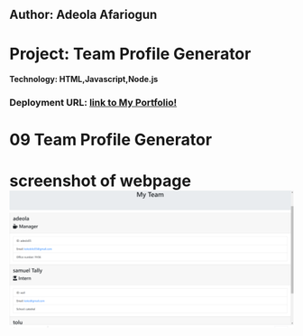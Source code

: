 ## Author:  Adeola Afariogun



# Project: Team Profile Generator


#### Technology: HTML,Javascript,Node.js




### Deployment URL: [link to My Portfolio!](https://adeola55.github.io/teamprofilegenerator/)




# 09 Team Profile Generator



# screenshot of webpage  ![homepage](./asset/images/team.png)